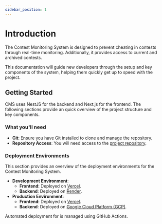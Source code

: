 ```yaml
---
sidebar_position: 1
---
```


# Introduction

The Contest Monitoring System is designed to prevent cheating in contests through real-time monitoring. Additionally, it provides access to current and archived contests.

This documentation will guide new developers through the setup and key components of the system, helping them quickly get up to speed with the project.

## Getting Started

CMS uses NestJS for the backend and Next.js for the frontend. The following sections provide an quick overview of the project structure and key components.

### What you'll need

- **Git**: Ensure you have Git installed to clone and manage the repository.
- **Repository Access**: You will need access to the [project repository](https://github.com/meraf00/acms).

### Deployment Environments

This section provides an overview of the deployment environments for the Contest Monitoring System.

- **Development Environment**:
  - **Frontend**: Deployed on [Vercel](https://acms-five-dev.vercel.app).
  - **Backend**: Deployed on [Render](https://acms-dev.onrender.com/docs).
- **Production Environment**:
  - **Frontend**: Deployed on [Vercel](https://acms-five.vercel.app).
  - **Backend**: Deployed on [Google Cloud Platform (GCP)](https://contest-monitoring.el.r.appspot.com/).

Automated deployment for is managed using GitHub Actions.
